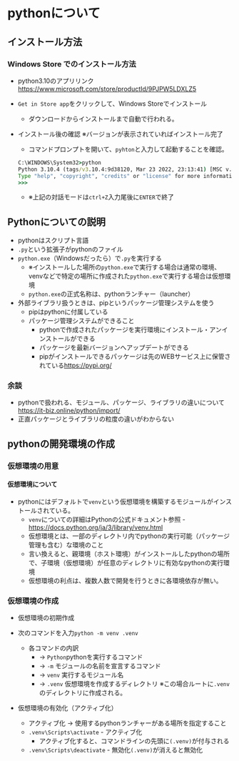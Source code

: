 # pythonについて

## インストール方法

### Windows Store でのインストール方法

- python3.10のアプリリンク <https://www.microsoft.com/store/productId/9PJPW5LDXLZ5>
- `Get in Store app`をクリックして、Windows Storeでインストール
  - ダウンロードからインストールまで自動で行われる。

- インストール後の確認 ※バージョンが表示されていればインストール完了
  - コマンドプロンプトを開いて、`pyhton`と入力して起動することを確認。  

  ```cmd
  C:\WINDOWS\System32>python
  Python 3.10.4 (tags/v3.10.4:9d38120, Mar 23 2022, 23:13:41) [MSC v.1929 64 bit (AMD64)] on win32
  Type "help", "copyright", "credits" or "license" for more information.
  >>>
  ```

  - ※上記の対話モードは`ctrl+Z`入力尾後に`ENTER`で終了

## Pythonについての説明

- pythonはスクリプト言語
- `.py`という拡張子がpythonのファイル
- `python.exe`（Windowsだったら）で`.py`を実行する 
  - ※インストールした場所の`python.exe`で実行する場合は通常の環境、venvなどで特定の場所に作成された`python.exe`で実行する場合は仮想環境
  - `python.exe`の正式名称は、pythonランチャー（launcher）
- 外部ライブラリ扱うときは、pipというパッケージ管理システムを使う
  - pipはpythonに付属している
  - パッケージ管理システムができること
    - pythonで作成されたパッケージを実行環境にインストール・アンインストールができる
    - パッケージを最新バージョンへアップデートができる
    - pipがインストールできるパッケージは先のWEBサービス上に保管されている<https://pypi.org/>

### 余談

- pythonで扱われる、モジュール、パッケージ、ライブラリの違いについて<https://it-biz.online/python/import/>
- 正直パッケージとライブラリの粒度の違いがわからない

## pythonの開発環境の作成

### 仮想環境の用意

#### 仮想環境について

- pythonにはデフォルトで`venv`という仮想環境を構築するモジュールがインストールされている。
  - `venv`についての詳細はPythonの公式ドキュメント参照 - <https://docs.python.org/ja/3/library/venv.html>
  - 仮想環境とは、一部のディレクトリ内でpythonの実行可能（パッケージ管理も含む）な環境のこと
  - 言い換えると、親環境（ホスト環境）がインストールしたpythonの場所で、子環境（仮想環境）が任意のディレクトリに有効なpythonの実行環境
  - 仮想環境の利点は、複数人数で開発を行うときに各環境依存が無い。

### 仮想環境の作成

- 仮想環境の初期作成
- 次のコマンドを入力`python -m venv .venv`
  - 各コマンドの内訳
    - → `Python`pythonを実行するコマンド
    - → `-m` モジュールの名前を宣言するコマンド
    - → `venv` 実行するモジュール名
    - → `.venv` 仮想環境を作成するディレクトリ ※この場合ルートに`.venv`のディレクトリに作成される。

- 仮想環境の有効化（アクティブ化）
  - アクティブ化 → 使用するpythonランチャーがある場所を指定すること
  - `.venv\Scripts\activate` - アクティブ化 
    - アクティブ化すると、コマンドラインの先頭に`(.venv)`が付与される
  - `.venv\Scripts\deactivate` - 無効化`(.venv)`が消えると無効化